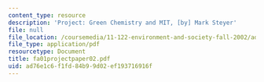 ```yaml
---
content_type: resource
description: 'Project: Green Chemistry and MIT, [by] Mark Steyer'
file: null
file_location: /coursemedia/11-122-environment-and-society-fall-2002/ad76e1c6f1fd84b99d02ef193716916f_fa01projectpaper02.pdf
file_type: application/pdf
resourcetype: Document
title: fa01projectpaper02.pdf
uid: ad76e1c6-f1fd-84b9-9d02-ef193716916f
---
```

